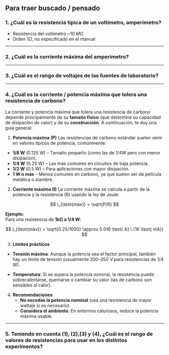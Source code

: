 ## Para traer buscado / pensado

### 1. ¿Cuál es la resistencia típica de un voltímetro, amperímetro?

- Resistencia del voltimetro ~10 $M\Omega$
- Orden $1\Omega$, no especificado en el manual

---

### 2. ¿Cuál es la corriente máxima del amperímetro?

---

### 3. ¿Cuál es el rango de voltajes de las fuentes de laboratorio?

---

### 4. ¿Cuál es la corriente / potencia máxima que tolera una resistencia de carbono?

La corriente y potencia máxima que tolera una resistencia de carbono depende principalmente de su **tamaño físico** (que determina su capacidad de disipación de calor) y de su **construcción**. A continuación, te doy una guía general:

1. **Potencia máxima (P)**
   Las resistencias de carbono estándar suelen venir en valores típicos de potencia, comúnmente:
- **1/8 W** (0.125 W) – Tamaño pequeño (como las de 1/4W pero con menor disipación).
- **1/4 W** (0.25 W) – Las más comunes en circuitos de baja potencia.
- **1/2 W** (0.5 W) – Para aplicaciones con mayor disipación.
- **1 W o más** – Menos comunes en carbono, ya que suelen ser de película metálica o alambre.
2. **Corriente máxima (I)**
   La corriente máxima se calcula a partir de la potencia y la resistencia (R) usando la ley de Joule:  

$$
I_{\text{máx}} = \sqrt{P/R}
$$

**Ejemplo:**  
Para una resistencia de **1kΩ a 1/4 W**:  

$$
I_{\text{máx}} = \sqrt{0.25/1000} \approx 0.016 \text{ A} \ (16 \text{ mA})
$$

3. **Límites prácticos**
- **Tensión máxima**: Aunque la potencia sea el factor principal, también hay un límite de tensión (usualmente 200–350 V para resistencias de 1/4 W).

- **Temperatura**: Si se supera la potencia nominal, la resistencia puede sobrecalentarse, quemarse o cambiar su valor (las de carbono son sensibles al calor).
4. **Recomendaciones**
   - **No excedas la potencia nominal** (usa una resistencia de mayor wattaje si es necesario).
   - **Considera el ambiente**: En entornos calurosos, reduce la potencia máxima usable.

---

### 5. Teniendo en cuenta (1), (2),(3) y (4), ¿Cuál es el rango de valores de resistencias para usar en los distintos experimentos?
